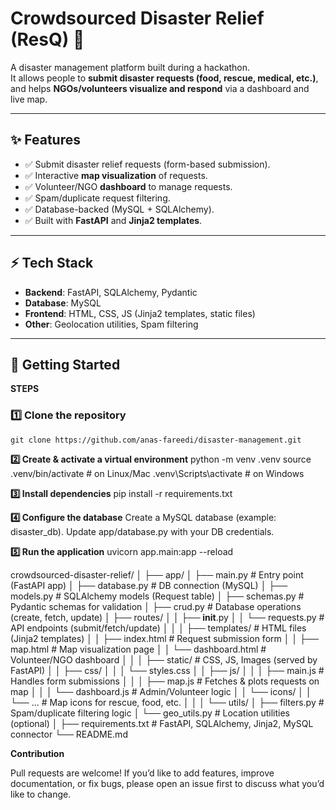 
# Crowdsourced Disaster Relief (ResQ) 🚨

A disaster management platform built during a hackathon.  
It allows people to **submit disaster requests (food, rescue, medical, etc.)**,  
and helps **NGOs/volunteers visualize and respond** via a dashboard and live map.

---

## ✨ Features

- ✅ Submit disaster relief requests (form-based submission).  
- ✅ Interactive **map visualization** of requests.  
- ✅ Volunteer/NGO **dashboard** to manage requests.  
- ✅ Spam/duplicate request filtering.  
- ✅ Database-backed (MySQL + SQLAlchemy).  
- ✅ Built with **FastAPI** and **Jinja2 templates**.  

---

## ⚡ Tech Stack

- **Backend**: FastAPI, SQLAlchemy, Pydantic  
- **Database**: MySQL  
- **Frontend**: HTML, CSS, JS (Jinja2 templates, static files)  
- **Other**: Geolocation utilities, Spam filtering  

---

## 🚀 Getting Started
**STEPS**
### 1️⃣ Clone the repository
```
git clone https://github.com/anas-fareedi/disaster-management.git
```
**2️⃣ Create & activate a virtual environment**
python -m venv .venv
source .venv/bin/activate   # on Linux/Mac
.venv\Scripts\activate      # on Windows

**3️⃣ Install dependencies**
pip install -r requirements.txt

**4️⃣ Configure the database**
Create a MySQL database (example: disaster_db).
Update app/database.py with your DB credentials.

**5️⃣ Run the application**
uvicorn app.main:app --reload


crowdsourced-disaster-relief/
│
├── app/
│   ├── main.py                  # Entry point (FastAPI app)
│   ├── database.py              # DB connection (MySQL)
│   ├── models.py                # SQLAlchemy models (Request table)
│   ├── schemas.py               # Pydantic schemas for validation
│   ├── crud.py                  # Database operations (create, fetch, update)
│   ├── routes/
│   │   ├── __init__.py
│   │   └── requests.py          # API endpoints (submit/fetch/update)
│   │
│   ├── templates/               # HTML files (Jinja2 templates)
│   │   ├── index.html           # Request submission form
│   │   ├── map.html             # Map visualization page
│   │   └── dashboard.html       # Volunteer/NGO dashboard
│   │
│   ├── static/                  # CSS, JS, Images (served by FastAPI)
│   │   ├── css/
│   │   │   └── styles.css
│   │   ├── js/
│   │   │   ├── main.js          # Handles form submissions
│   │   │   ├── map.js           # Fetches & plots requests on map
│   │   │   └── dashboard.js     # Admin/Volunteer logic
│   │   └── icons/
│   │       └── ...              # Map icons for rescue, food, etc.
│   │
│   └── utils/
│       ├── filters.py           # Spam/duplicate filtering logic
│       └── geo_utils.py         # Location utilities (optional)
│
├── requirements.txt             # FastAPI, SQLAlchemy, Jinja2, MySQL connector
└── README.md

**Contribution**

Pull requests are welcome!
If you’d like to add features, improve documentation, or fix bugs,
please open an issue first to discuss what you’d like to change.
